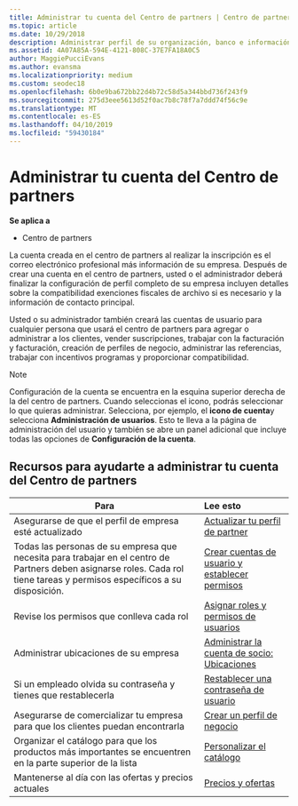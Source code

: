 ```yaml
---
title: Administrar tu cuenta del Centro de partners | Centro de partners
ms.topic: article
ms.date: 10/29/2018
description: Administrar perfil de su organización, banco e información fiscal y los usuarios en el centro de partners.
ms.assetid: 4A07A85A-594E-4121-808C-37E7FA18A0C5
author: MaggiePucciEvans
ms.author: evansma
ms.localizationpriority: medium
ms.custom: seodec18
ms.openlocfilehash: 6b0e9ba672bb22d4b72c58d5a344bbd736f243f9
ms.sourcegitcommit: 275d3eee5613d52f0ac7b8c78f7a7ddd74f56c9e
ms.translationtype: MT
ms.contentlocale: es-ES
ms.lasthandoff: 04/10/2019
ms.locfileid: "59430184"
---
```

# <a name="manage-your-partner-center-account"></a>Administrar tu cuenta del Centro de partners

**Se aplica a**

-  Centro de partners

La cuenta creada en el centro de partners al realizar la inscripción es el correo electrónico profesional más información de su empresa. Después de crear una cuenta en el centro de partners, usted o el administrador deberá finalizar la configuración de perfil completo de su empresa incluyen detalles sobre la compatibilidad exenciones fiscales de archivo si es necesario y la información de contacto principal. 

Usted o su administrador también creará las cuentas de usuario para cualquier persona que usará el centro de partners para agregar o administrar a los clientes, vender suscripciones, trabajar con la facturación y facturación, creación de perfiles de negocio, administrar las referencias, trabajar con incentivos programas y proporcionar compatibilidad.

>[!NOTE]
>Configuración de la cuenta se encuentra en la esquina superior derecha de la del centro de partners. Cuando seleccionas el icono, podrás seleccionar lo que quieras administrar. Selecciona, por ejemplo, el **icono de cuenta**y selecciona **Administración de usuarios**. Esto te lleva a la página de administración del usuario y también se abre un panel adicional que incluye todas las opciones de **Configuración de la cuenta**.


## <a name="resources-to-help-you-manage-your-partner-center-account"></a>Recursos para ayudarte a administrar tu cuenta del Centro de partners

|**Para**   |**Lee esto**   |
|-----------------------|:-----------------------|
|Asegurarse de que el perfil de empresa esté actualizado   |[Actualizar tu perfil de partner](update-your-partner-profile.md)|
|Todas las personas de su empresa que necesita para trabajar en el centro de Partners deben asignarse roles. Cada rol tiene tareas y permisos específicos a su disposición.|[Crear cuentas de usuario y establecer permisos](create-user-accounts-and-set-permissions.md)|
|Revise los permisos que conlleva cada rol|[Asignar roles y permisos de usuarios](permissions-overview.md)
|Administrar ubicaciones de su empresa|[Administrar la cuenta de socio: Ubicaciones](manage-locations.md)
|Si un empleado olvida su contraseña y tienes que restablecerla  |[Restablecer una contraseña de usuario](reset-a-user-password.md)|
|Asegurarse de comercializar tu empresa para que los clientes puedan encontrarla   |[Crear un perfil de negocio](create-a-marketing-profile.md)|
|Organizar el catálogo para que los productos más importantes se encuentren en la parte superior de la lista   |[Personalizar el catálogo](customize-the-catalog.md)|
|Mantenerse al día con las ofertas y precios actuales   |[Precios y ofertas](pricing-and-offers.md)|













 

 



